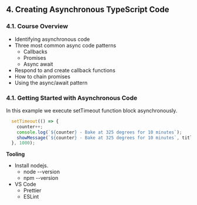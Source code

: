 ## 4. Creating Asynchronous TypeScript Code
### 4.1. Course Overview
- Identifying asynchronous code
- Three most common async code patterns
    - Callbacks
    - Promises
    - Async await
- Respond to and create callback functions
- How to chain promises
- Using the async/await pattern

### 4.1. Getting Started with Asynchronous Code

In this example we execute setTimeout function block asynchronously.
```ts
  setTimeout(() => {
    counter++;
    console.log(`${counter} - Bake at 325 degrees for 10 minutes`);
    showMessage(`${counter} - Bake at 325 degrees for 10 minutes`, title, true);
  }, 1000);
```

**Tooling**
- Install nodejs.
    - node --version
    - npm --version
- VS Code
    - Prettier
    - ESLint


